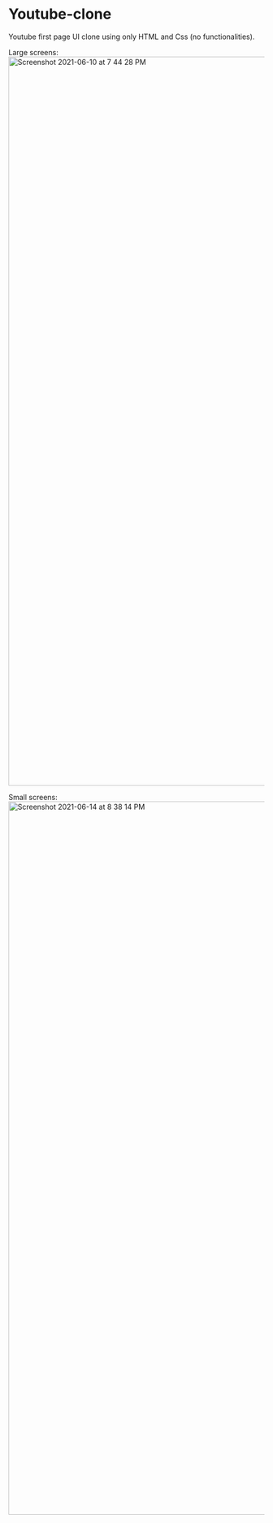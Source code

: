 # Youtube-clone
Youtube first page UI clone using only HTML and Css (no functionalities). 



Large screens:
<img width="1436" alt="Screenshot 2021-06-10 at 7 44 28 PM" src="https://user-images.githubusercontent.com/68334628/121915348-c1f3f300-cd50-11eb-8ebe-2769f425a137.png">


Small screens:
<img width="1405" alt="Screenshot 2021-06-14 at 8 38 14 PM" src="https://user-images.githubusercontent.com/68334628/121915262-b0125000-cd50-11eb-90f3-741e4cb70188.png">

